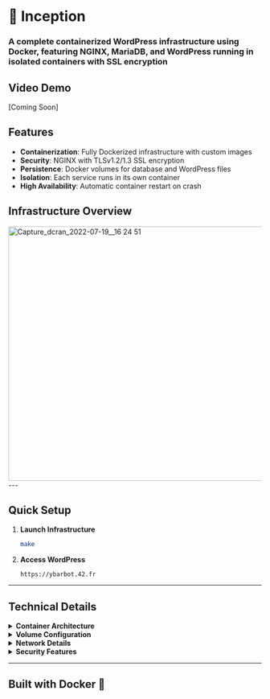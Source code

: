 # 🐳 Inception

### **A complete containerized WordPress infrastructure using Docker, featuring NGINX, MariaDB, and WordPress running in isolated containers with SSL encryption**


## Video Demo
[Coming Soon]




## Features
- **Containerization**: Fully Dockerized infrastructure with custom images
- **Security**: NGINX with TLSv1.2/1.3 SSL encryption
- **Persistence**: Docker volumes for database and WordPress files
- **Isolation**: Each service runs in its own container
- **High Availability**: Automatic container restart on crash


## Infrastructure Overview
<img width="506" alt="Capture_dcran_2022-07-19__16 24 51" src="https://github.com/user-attachments/assets/18c82947-d104-4ed1-9acf-6c53ce45c96a" />
---

## Quick Setup

1. **Launch Infrastructure**
   ```bash
   make
   ```

2. **Access WordPress**
   ```
   https://ybarbot.42.fr
   ```

---

## Technical Details

<details>
  <summary><strong>Container Architecture</strong></summary>

### NGINX Container
- Debian based
- SSL/TLS encryption
- Port 443 only
- Reverse proxy configuration

### WordPress Container
- PHP-FPM configuration
- WordPress core files
- Custom PHP optimizations
- Volume mounted content

### MariaDB Container
- Secure database configuration
- Persistent data storage
- Custom user setup
- Optimized for WordPress

</details>

<details>
  <summary><strong>Volume Configuration</strong></summary>

- **/wordpress**: Site files and uploads
- **/database**: MariaDB data files
- Location: /home/ybarbot/data

</details>

<details>
  <summary><strong>Network Details</strong></summary>

- Internal Docker network
- Container isolation
- NGINX as sole entry point
- Inter-container communication

</details>

<details>
  <summary><strong>Security Features</strong></summary>

- Environment variables
- Docker secrets support
- No hardcoded credentials
- SSL/TLS encryption
- Custom user configuration

</details>

---

## Built with Docker 🐋
